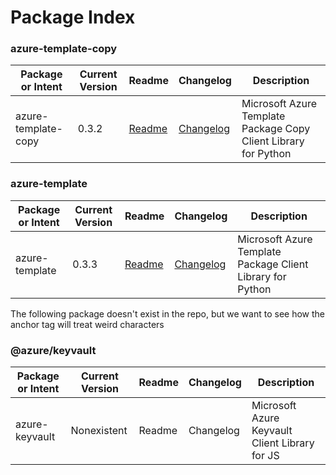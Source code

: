 # Package Index

### azure-template-copy

| Package or Intent   | Current Version | Readme                                           | Changelog                                           | Description                                                     |
|---------------------|-----------------|--------------------------------------------------|-----------------------------------------------------|-----------------------------------------------------------------|
| azure-template-copy | 0.3.2           | [Readme](packages/azure-template-copy/README.md) | [Changelog](packages/azure-template-copy/changelog.md) | Microsoft Azure Template Package Copy Client Library for Python |


### azure-template

| Package or Intent | Current Version | Readme                                      | Changelog                                       | Description                                                 |
|-------------------|-----------------|---------------------------------------------|-------------------------------------------------|-------------------------------------------------------------|
| azure-template    | 0.3.3           | [Readme](packages/azure-template/README.md) | [Changelog](packages/azure-template/changelog.md)  | Microsoft Azure Template Package  Client Library for Python |

The following package doesn't exist in the repo, but we want to see how the anchor tag will treat weird characters

### @azure/keyvault

| Package or Intent | Current Version | Readme                                      | Changelog                                       | Description                                                 |
|-------------------|-----------------|---------------------------------------------|-------------------------------------------------|-------------------------------------------------------------|
| azure-keyvault    | Nonexistent           | Readme | Changelog  | Microsoft Azure Keyvault Client Library for JS |

